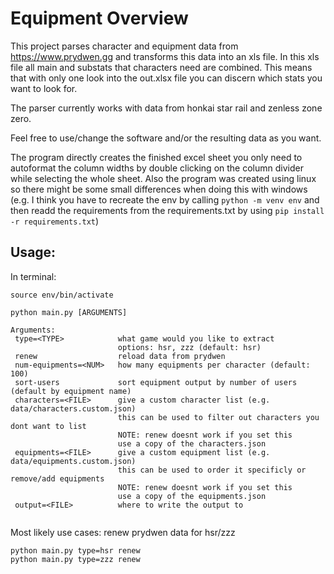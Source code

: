 # Equipment Overview

This project parses character and equipment data from https://www.prydwen.gg and transforms this data into an xls file. In this xls file all main and substats that characters need are combined. This means that with only one look into the out.xlsx file you can discern which stats you want to look for.

The parser currently works with data from honkai star rail and zenless zone zero.

Feel free to use/change the software and/or the resulting data as you want.

The program directly creates the finished excel sheet you only need to autoformat the column widths by double clicking on the column divider while selecting the whole sheet. Also the program was created using linux so there might be some small differences when doing this with windows (e.g. I think you have to recreate the env by calling ```python -m venv env``` and then readd the requirements from the requirements.txt by using ```pip install -r requirements.txt```)

## Usage:
In terminal:
```
source env/bin/activate

python main.py [ARGUMENTS]

Arguments:
 type=<TYPE>			what game would you like to extract
 						options: hsr, zzz (default: hsr)
 renew					reload data from prydwen
 num-equipments=<NUM>	how many equipments per character (default: 100)
 sort-users				sort equipment output by number of users (default by equipment name)
 characters=<FILE>		give a custom character list (e.g. data/characters.custom.json)
 						this can be used to filter out characters you dont want to list
 						NOTE: renew doesnt work if you set this
 						use a copy of the characters.json
 equipments=<FILE>		give a custom equipment list (e.g. data/equipments.custom.json)
 						this can be used to order it specificly or remove/add equipments
 						NOTE: renew doesnt work if you set this
 						use a copy of the equipments.json
 output=<FILE>			where to write the output to


```

Most likely use cases:
renew prydwen data for hsr/zzz
```
python main.py type=hsr renew
python main.py type=zzz renew
```